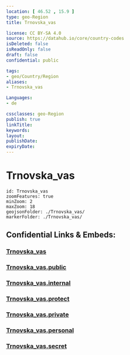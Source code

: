 ```yaml
---
location: [ 46.52 , 15.9 ] 
type: geo-Region
title: Trnovska_vas

license: CC BY-SA 4.0
source: https://datahub.io/core/country-codes
isDeleted: false
isReadOnly: false
draft: false
confidential: public

tags:
- geo/Country/Region
aliases:
- Trnovska_vas

Languages:
- de

cssclasses: geo-Region
publish: true
linkTitle: 
keywords: 
layout: 
publishDate: 
expiryDate: 
---
```


# Trnovska_vas

```leaflet
id: Trnovska_vas
zoomFeatures: true 
minZoom: 2 
maxZoom: 18
geojsonFolder: ./Trnovska_vas/
markerFolder: ./Trnovska_vas/
```


## Confidential Links & Embeds: 

### [Trnovska_vas](/_Standards/Earth/Continent/Europe/Europe~Central/Slovenia/Regions~Slovenia/Podravska/counties~Podravska/Trnovska_vas.md) 

### [Trnovska_vas.public](/_public/Earth/Continent/Europe/Europe~Central/Slovenia/Regions~Slovenia/Podravska/counties~Podravska/Trnovska_vas.public.md) 

### [Trnovska_vas.internal](/_internal/Earth/Continent/Europe/Europe~Central/Slovenia/Regions~Slovenia/Podravska/counties~Podravska/Trnovska_vas.internal.md) 

### [Trnovska_vas.protect](/_protect/Earth/Continent/Europe/Europe~Central/Slovenia/Regions~Slovenia/Podravska/counties~Podravska/Trnovska_vas.protect.md) 

### [Trnovska_vas.private](/_private/Earth/Continent/Europe/Europe~Central/Slovenia/Regions~Slovenia/Podravska/counties~Podravska/Trnovska_vas.private.md) 

### [Trnovska_vas.personal](/_personal/Earth/Continent/Europe/Europe~Central/Slovenia/Regions~Slovenia/Podravska/counties~Podravska/Trnovska_vas.personal.md) 

### [Trnovska_vas.secret](/_secret/Earth/Continent/Europe/Europe~Central/Slovenia/Regions~Slovenia/Podravska/counties~Podravska/Trnovska_vas.secret.md)

